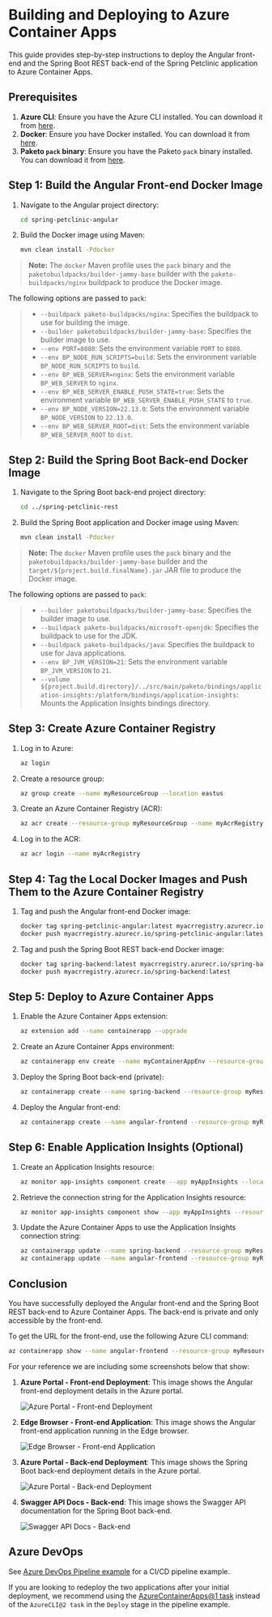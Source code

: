 # Building and Deploying to Azure Container Apps

This guide provides step-by-step instructions to deploy the Angular front-end and the Spring Boot REST back-end of the Spring Petclinic application to Azure Container Apps.

## Prerequisites

1. **Azure CLI**: Ensure you have the Azure CLI installed. You can download it from [here](https://docs.microsoft.com/en-us/cli/azure/install-azure-cli).
2. **Docker**: Ensure you have Docker installed. You can download it from [here](https://docs.docker.com/get-docker/).
3. **Paketo `pack` binary**: Ensure you have the Paketo `pack` binary installed. You can download it from [here](https://buildpacks.io/docs/tools/pack/).

## Step 1: Build the Angular Front-end Docker Image

1. Navigate to the Angular project directory:
    ```bash
    cd spring-petclinic-angular
    ```

2. Build the Docker image using Maven:
    ```bash
    mvn clean install -Pdocker
    ```

> **Note:** The `docker` Maven profile uses the `pack` binary and the `paketobuildpacks/builder-jammy-base` builder with the `paketo-buildpacks/nginx` buildpack to produce the Docker image. 

The following options are passed to `pack`:
> - `--buildpack paketo-buildpacks/nginx`: Specifies the buildpack to use for building the image.
> - `--builder paketobuildpacks/builder-jammy-base`: Specifies the builder image to use.
> - `--env PORT=8080`: Sets the environment variable `PORT` to `8080`.
> - `--env BP_NODE_RUN_SCRIPTS=build`: Sets the environment variable `BP_NODE_RUN_SCRIPTS` to `build`.
> - `--env BP_WEB_SERVER=nginx`: Sets the environment variable `BP_WEB_SERVER` to `nginx`.
> - `--env BP_WEB_SERVER_ENABLE_PUSH_STATE=true`: Sets the environment variable `BP_WEB_SERVER_ENABLE_PUSH_STATE` to `true`.
> - `--env BP_NODE_VERSION=22.13.0`: Sets the environment variable `BP_NODE_VERSION` to `22.13.0`.
> - `--env BP_WEB_SERVER_ROOT=dist`: Sets the environment variable `BP_WEB_SERVER_ROOT` to `dist`.

## Step 2: Build the Spring Boot Back-end Docker Image

1. Navigate to the Spring Boot back-end project directory:
    ```bash
    cd ../spring-petclinic-rest
    ```

2. Build the Spring Boot application and Docker image using Maven:
    ```bash
    mvn clean install -Pdocker
    ```

> **Note:** The `docker` Maven profile uses the `pack` binary and the `paketobuildpacks/builder-jammy-base` builder and the `target/${project.build.finalName}.jar` JAR file to produce the Docker image. 

The following options are passed to `pack`:
> - `--builder paketobuildpacks/builder-jammy-base`: Specifies the builder image to use.
> - `--buildpack paketo-buildpacks/microsoft-openjdk`: Specifies the buildpack to use for the JDK.
> - `--buildpack paketo-buildpacks/java`: Specifies the buildpack to use for Java applications.
> - `--env BP_JVM_VERSION=21`: Sets the environment variable `BP_JVM_VERSION` to `21`.
> - `--volume ${project.build.directory}/../src/main/paketo/bindings/application-insights:/platform/bindings/application-insights`: Mounts the Application Insights bindings directory.

## Step 3: Create Azure Container Registry

1. Log in to Azure:
    ```bash
    az login
    ```

2. Create a resource group:
    ```bash
    az group create --name myResourceGroup --location eastus
    ```

3. Create an Azure Container Registry (ACR):
    ```bash
    az acr create --resource-group myResourceGroup --name myAcrRegistry --sku Basic
    ```

4. Log in to the ACR:
    ```bash
    az acr login --name myAcrRegistry
    ```

## Step 4: Tag the Local Docker Images and Push Them to the Azure Container Registry

1. Tag and push the Angular front-end Docker image:
    ```bash
    docker tag spring-petclinic-angular:latest myacrregistry.azurecr.io/spring-petclinic-angular:latest
    docker push myacrregistry.azurecr.io/spring-petclinic-angular:latest
    ```

2. Tag and push the Spring Boot REST back-end Docker image:
    ```bash
    docker tag spring-backend:latest myacrregistry.azurecr.io/spring-backend:latest
    docker push myacrregistry.azurecr.io/spring-backend:latest
    ```

## Step 5: Deploy to Azure Container Apps

1. Enable the Azure Container Apps extension:
    ```bash
    az extension add --name containerapp --upgrade
    ```

2. Create an Azure Container Apps environment:
    ```bash
    az containerapp env create --name myContainerAppEnv --resource-group myResourceGroup --location eastus
    ```

3. Deploy the Spring Boot back-end (private):
    ```bash
    az containerapp create --name spring-backend --resource-group myResourceGroup --environment myContainerAppEnv --image myacrregistry.azurecr.io/spring-backend:latest --target-port 8080 --ingress 'internal'
    ```

4. Deploy the Angular front-end:
    ```bash
    az containerapp create --name angular-frontend --resource-group myResourceGroup --environment myContainerAppEnv --image myacrregistry.azurecr.io/angular-frontend:latest --target-port 80 --ingress 'external' --env-vars REST_API_URL=http://spring-backend:8080/petclinic/api/
    ```

## Step 6: Enable Application Insights (Optional)

1. Create an Application Insights resource:
    ```bash
    az monitor app-insights component create --app myAppInsights --location eastus --resource-group myResourceGroup
    ```

2. Retrieve the connection string for the Application Insights resource:
    ```bash
    az monitor app-insights component show --app myAppInsights --resource-group myResourceGroup --query connectionString --output tsv
    ```

3. Update the Azure Container Apps to use the Application Insights connection string:
    ```bash
    az containerapp update --name spring-backend --resource-group myResourceGroup --environment myContainerAppEnv --env-vars APPLICATIONINSIGHTS_CONNECTION_STRING=<your_connection_string>
    az containerapp update --name angular-frontend --resource-group myResourceGroup --environment myContainerAppEnv --env-vars APPLICATIONINSIGHTS_CONNECTION_STRING=<your_connection_string>
    ```

## Conclusion

You have successfully deployed the Angular front-end and the Spring Boot REST back-end to Azure Container Apps. The back-end is private and only accessible by the front-end.

To get the URL for the front-end, use the following Azure CLI command:
```bash
az containerapp show --name angular-frontend --resource-group myResourceGroup --query properties.configuration.ingress.fqdn
```

For your reference we are including some screenshots below that show:

1. **Azure Portal - Front-end Deployment**: This image shows the Angular front-end deployment details in the Azure portal.

    ![Azure Portal - Front-end Deployment](./images/frontend-azure-portal.jpg)

2. **Edge Browser - Front-end Application**: This image shows the Angular front-end application running in the Edge browser.

    ![Edge Browser - Front-end Application](./images/frontend-edge-browser.jpg)

3. **Azure Portal - Back-end Deployment**: This image shows the Spring Boot back-end deployment details in the Azure portal.

    ![Azure Portal - Back-end Deployment](./images/backend-azure-portal.jpg)

4. **Swagger API Docs - Back-end**: This image shows the Swagger API documentation for the Spring Boot back-end.

    ![Swagger API Docs - Back-end](./images/backend-swagger-apidocs.jpg)

## Azure DevOps

See [Azure DevOps Pipeline example](azure-pipelines-aca.yml) for a CI/CD pipeline example.

If you are looking to redeploy the two applications after your initial deployment, we recommend using the [AzureContainerApps@1 task](https://learn.microsoft.com/azure/container-apps/azure-pipelines#deploy-an-existing-container-image-to-container-apps) instead of the `AzureCLI@2 task` in the `Deploy` stage in the pipeline example.
